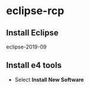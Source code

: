 # eclipse-rcp

## Install Eclipse
eclipse-2019-09

## Install e4 tools
* Select **Install New Software**
